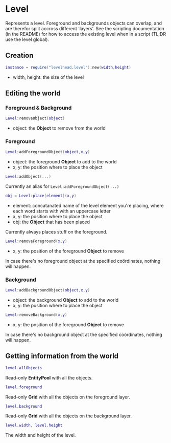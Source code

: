 # Level

Represents a level.
Foreground and backgrounds objects can overlap, and are therefor split accross different 'layers'.
See the scripting documentation (in the README) for how to access the existing level when in a script
(TL;DR use the level global).

## Creation

```Lua
instance = require("levelhead.level"):new(width,height)
```
- width, height: the size of the level

## Editing the world

### Foreground & Background

```Lua
Level:removeObject(object)
```
- object: the __Object__ to remove from the world

### Foreground

```Lua
Level:addForegroundObject(object,x,y)
```
- object: the foreground __Object__ to add to the world
- x, y: the position where to place the object

```Lua
Level:addObject(...)
```
Currently an alias for `Level:addForegroundObject(...)`

```Lua
obj = Level:place[element](x,y)
```
- element: concatanated name of the level element you're placing, where each word starts with with an uppercase letter
- x, y: the position where to place the object
- obj: the __Object__ that has been placed

Currently always places stuff on the foreground.

```Lua
Level:removeForeground(x,y)
```
- x, y: the position of the foreground __Object__ to remove

In case there's no foreground object at the specified coördinates, nothing will happen.

### Background

```Lua
Level:addBackgroundObject(object,x,y)
```
- object: the background __Object__ to add to the world
- x, y: the position where to place the object

```Lua
Level:removeBackground(x,y)
```
- x, y: the position of the foreground __Object__ to remove

In case there's no background object at the specified coördinates, nothing will happen.

## Getting information from the world

```Lua
level.allObjects
```
Read-only __EntityPool__ with all the objects.

```Lua
level.foreground
```
Read-only __Grid__ with all the objects on the foreground layer.

```Lua
level.background
```
Read-only __Grid__ with all the objects on the background layer.

```Lua
level.width, level.height
```
The width and height of the level.
